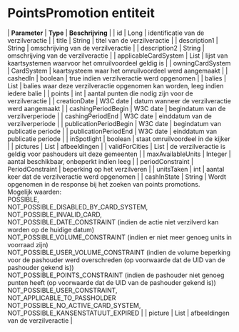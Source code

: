 ---
---

# PointsPromotion entiteit

| **Parameter** | **Type** | **Beschrijving** |
| id | Long | identificatie van de verzilveractie |
| title | String | titel van de verzilveractie |
| description1 | String | omschrijving van de verzilveractie |
| description2 | String | omschrijving van de verzilveractie |
| applicableCardSystem | List<CardSystem> | lijst van kaartsystemen waarvoor het omruilvoordeel geldig is |
| owningCardSystem | CardSystem | kaartsysteem waar het omruilvoordeel werd aangemaakt |
| cashedIn | boolean | true indien verzilveractie werd opgenomen |
| balies | List<Balie> | balies waar deze verzilveractie opgenomen kan worden, leeg indien iedere balie |
| points | int | aantal punten die nodig zijn voor de verzilveractie |
| creationDate | W3C date | datum wanneer de verzilveractie werd aangemaakt |
| cashingPeriodBegin | W3C date | begindatum van de verzilverperiode |
| cashingPeriodEnd | W3C date | einddatum van de verzilverperiode |
| publicationPeriodBegin | W3C date | begindatum van publicatie periode |
| publicationPeriodEnd | W3C date | einddatum van publicatie periode |
| inSpotlight | boolean | staat omruilvoordeel in de kijker |
| pictures | List<String> | afbeeldingen |
| validForCities | List<String> | de verzilveractie is geldig voor pashouders uit deze gemeenten |
| maxAvailableUnits | Integer | aantal beschikbaar, onbeperkt indien leeg |
| periodConstraint | PeriodConstraint | beperking op het verzilveren |
| unitsTaken | int | aantal keer dat de verzilveractie werd opgenomen |
| cashInState | String | Wordt opgenomen in de response bij het zoeken van points promotions.<br>Mogelijk waarden:<br>POSSIBLE,<br>NOT_POSSIBLE_DISABLED_BY_CARD_SYSTEM,<br>NOT_POSSIBLE_INVALID_CARD,<br>NOT_POSSIBLE_DATE_CONSTRAINT (indien de actie niet verzilverd kan worden op de huidige datum)<br>NOT_POSSIBLE_VOLUME_CONSTRAINT (indien er niet meer genoeg units in voorraad zijn)<br>NOT_POSSIBLE_USER_VOLUME_CONSTRAINT (indien de volume beperking voor de pashouder werd overschreden (op voorwaarde dat de UID van de pashouder gekend is))<br>NOT_POSSIBLE_POINTS_CONSTRAINT (indien de pashouder niet genoeg punten heeft (op voorwaarde dat de UID van de pashouder gekend is))<br>NOT_POSSIBLE_USER_CONSTRAINT,<br>NOT_APPLICABLE_TO_PASSHOLDER<br>NOT_POSSIBLE_NO_ACTIVE_CARD_SYSTEM,<br>NOT_POSSIBLE_KANSENSTATUUT_EXPIRED |
| picture | List<String> | afbeeldingen van de verzilveractie |